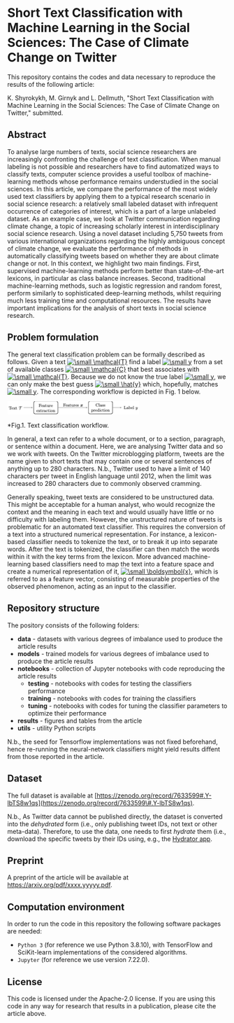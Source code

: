# Short Text Classification with Machine Learning in the Social Sciences: The Case of Climate Change on Twitter
This repository contains the codes and data necessary to reproduce the results of the following article:

K. Shyrokykh, M. Girnyk and L. Dellmuth, "Short Text Classification with Machine Learning in the Social Sciences: The Case of Climate Change on Twitter," submitted.

## Abstract
To analyse large numbers of texts, social science researchers are increasingly confronting the challenge of text classification. 
When manual labeling is not possible and researchers have to find automatized ways to classify texts, computer science provides a useful toolbox 
of machine-learning methods whose performance remains understudied in the social sciences. In this article, we compare the performance of the most 
widely used text classifiers by applying them to a typical research scenario in social science research: a relatively small labeled dataset with 
infrequent occurrence of categories of interest, which is a part of a large unlabeled dataset. As an example case, we look at Twitter communication 
regarding climate change, a topic of increasing scholarly interest in interdisciplinary social science research. Using a novel dataset including 
5,750 tweets from various international organizations regarding the highly ambiguous concept of climate change, we evaluate the performance of 
methods in automatically classifying tweets based on whether they are about climate change or not. In this context, we highlight two main findings. 
First, supervised machine-learning methods perform better than state-of-the-art lexicons, in particular as class balance increases. Second, traditional 
machine-learning methods, such as logistic regression and random forest, perform similarly to sophisticated deep-learning methods, whilst requiring much 
less training time and computational resources. The results have important implications for the analysis of short texts in social science research.

## Problem formulation
The general text classification problem can be formally described as follows. Given a text 
<a href="https://www.codecogs.com/eqnedit.php?latex=\dpi{100}&space;\small&space;\mathcal{T}" target="_blank"><img src="https://latex.codecogs.com/svg.latex?\dpi{100}&space;\small&space;\mathcal{T}" title="\small \mathcal{T}" /></a> 
find a label 
<a href="https://www.codecogs.com/eqnedit.php?latex=\dpi{100}&space;\small&space;y" target="_blank"><img src="https://latex.codecogs.com/svg.latex?\dpi{100}&space;\small&space;y" title="\small y" /></a> 
from a set of available 
classes 
<a href="https://www.codecogs.com/eqnedit.php?latex=\dpi{100}&space;\small&space;\mathcal{C}" target="_blank"><img src="https://latex.codecogs.com/svg.latex?\dpi{100}&space;\small&space;\mathcal{C}" title="\small \mathcal{C}" /></a> 
that best associates with 
<a href="https://www.codecogs.com/eqnedit.php?latex=\dpi{100}&space;\small&space;\mathcal{T}" target="_blank"><img src="https://latex.codecogs.com/svg.latex?\dpi{100}&space;\small&space;\mathcal{T}" title="\small \mathcal{T}" /></a>. 
Because we do not know the true label 
<a href="https://www.codecogs.com/eqnedit.php?latex=\dpi{100}&space;\small&space;y" target="_blank"><img src="https://latex.codecogs.com/svg.latex?\dpi{100}&space;\small&space;y" title="\small y" /></a>, 
we can only make the best guess 
<a href="https://www.codecogs.com/eqnedit.php?latex=\dpi{100}&space;\small&space;\hat{y}" target="_blank"><img src="https://latex.codecogs.com/svg.latex?\dpi{100}&space;\small&space;\hat{y}" title="\small \hat{y}" /></a>
which, hopefully, matches 
<a href="https://www.codecogs.com/eqnedit.php?latex=\dpi{100}&space;\small&space;y" target="_blank"><img src="https://latex.codecogs.com/svg.latex?\dpi{100}&space;\small&space;y" title="\small y" /></a>. 
The corresponding workflow is depicted in Fig. 1 below.

<img src=SI1_Fig.png  width="60%" height="30%">

 *Fig.1. Text classification workflow.

In general, a text can refer to a whole document, or to a section, paragraph, or sentence within a document. Here, we are analysing 
Twitter data and so we work with tweets. On the Twitter microblogging platform, tweets are the name given to short texts that may contain one or 
several sentences of anything up to 280 characters. N.b., Twitter used to have a limit of 140 characters per tweet in English language until 2012, 
when the limit was increased to 280 characters due to commonly observed cramming. 

Generally speaking, tweet texts are considered to be unstructured data. This might be acceptable for a human analyst, who would recognize the context and the meaning 
in each text and would usually have little or no difficulty with labeling them. However, the unstructured nature of tweets is problematic for 
an automated text classifier. This requires the conversion of a text into a structured numerical representation. For instance, a lexicon-based classifier 
needs to tokenize  the text, or to break it up into separate words. After the text is tokenized, the classifier can then match the words within it 
with the key terms from the lexicon. More advanced machine-learning based classifiers need to map the text into a feature space and create a numerical 
representation of it, 
<a href="https://www.codecogs.com/eqnedit.php?latex=\dpi{100}&space;\small&space;\boldsymbol{x}" target="_blank"><img src="https://latex.codecogs.com/svg.latex?\dpi{100}&space;\small&space;\boldsymbol{x}" title="\small \boldsymbol{x}" /></a>, 
which is referred to as a feature vector, consisting of measurable properties of the observed phenomenon, acting as an input  to the classifier.

## Repository structure
The pository consists of the following folders:
- **data** - datasets with various degrees of imbalance used to produce the article results
- **models** - trained models for various degrees of imbalance used to produce the article results
- **notebooks** - collection of Jupyter notebooks with code reproducing the article results
  * **testing** - notebooks with codes for testing the classifiers performance
  * **training** - notebooks with codes for training the classifiers
  * **tuning** - notebooks with codes for tuning the classifier parameters to optimize their performance
- **results** - figures and tables from the article
- **utils** - utility Python scripts

N.b., the seed for Tensorflow implementations was not fixed beforehand, hence re-running the neural-network classifiers might yield results diffent from those reported in the article.

## Dataset
The full dataset is available at [https://zenodo.org/record/7633599#.Y-lbTS8w1qs](https://zenodo.org/record/7633599\#.Y-lbTS8w1qs).

N.b., As Twitter data cannot be published directly, the dataset is converted into the <em>dehydrated</em> form (i.e., only publishing tweet IDs, 
not text or other meta-data). Therefore, to use the data, one needs to first <em>hydrate</em> them (i.e., download the specific tweets by their IDs 
using, e.g., the [Hydrator app](https://github.com/DocNow/hydrator/releases). 

## Preprint
A preprint of the article will be available at https://arxiv.org/pdf/xxxx.yyyyy.pdf.

## Computation environment
In order to run the code in this repository the following software packages are needed:
* `Python 3` (for reference we use Python 3.8.10), with TensorFlow and SciKit-learn implementations of the considered algorithms.
* `Jupyter` (for reference we use version 7.22.0).

## License
This code is licensed under the Apache-2.0 license. If you are using this code in any way for research that results in a publication, please cite the article above.
